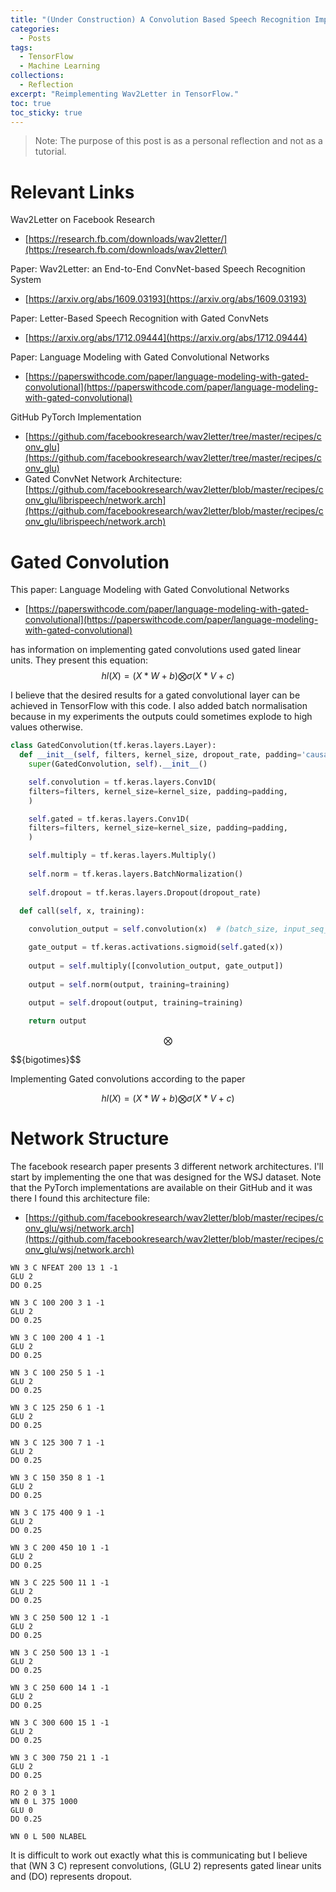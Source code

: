 ```yaml
---
title: "(Under Construction) A Convolution Based Speech Recognition Implementation"
categories:
  - Posts
tags:
  - TensorFlow
  - Machine Learning
collections:
  - Reflection
excerpt: "Reimplementing Wav2Letter in TensorFlow."
toc: true
toc_sticky: true
---
```

> Note: The purpose of this post is as a personal reflection and not as a tutorial.

# Relevant Links

Wav2Letter on Facebook Research
* [https://research.fb.com/downloads/wav2letter/](https://research.fb.com/downloads/wav2letter/)

Paper: Wav2Letter: an End-to-End ConvNet-based Speech Recognition System
* [https://arxiv.org/abs/1609.03193](https://arxiv.org/abs/1609.03193)

Paper: Letter-Based Speech Recognition with Gated ConvNets
* [https://arxiv.org/abs/1712.09444](https://arxiv.org/abs/1712.09444)

Paper: Language Modeling with Gated Convolutional Networks
* [https://paperswithcode.com/paper/language-modeling-with-gated-convolutional](https://paperswithcode.com/paper/language-modeling-with-gated-convolutional)

GitHub PyTorch Implementation
* [https://github.com/facebookresearch/wav2letter/tree/master/recipes/conv_glu](https://github.com/facebookresearch/wav2letter/tree/master/recipes/conv_glu)
* Gated ConvNet Network Architecture: [https://github.com/facebookresearch/wav2letter/blob/master/recipes/conv_glu/librispeech/network.arch](https://github.com/facebookresearch/wav2letter/blob/master/recipes/conv_glu/librispeech/network.arch)

# Gated Convolution

This paper: Language Modeling with Gated Convolutional Networks
* [https://paperswithcode.com/paper/language-modeling-with-gated-convolutional](https://paperswithcode.com/paper/language-modeling-with-gated-convolutional)

has information on implementing gated convolutions used gated linear units.
They present this equation:
$$hl(X) = (X*W + b) \bigotimes \sigma(X*V + c)$$

I believe that the desired results for a gated convolutional layer can be achieved in TensorFlow with this code. I also added batch normalisation because in my experiments the outputs could sometimes explode to high values otherwise.

```python
class GatedConvolution(tf.keras.layers.Layer):
  def __init__(self, filters, kernel_size, dropout_rate, padding='causal'):
    super(GatedConvolution, self).__init__()

    self.convolution = tf.keras.layers.Conv1D(
    filters=filters, kernel_size=kernel_size, padding=padding,
    )

    self.gated = tf.keras.layers.Conv1D(
    filters=filters, kernel_size=kernel_size, padding=padding,
    )

    self.multiply = tf.keras.layers.Multiply()
    
    self.norm = tf.keras.layers.BatchNormalization()
    
    self.dropout = tf.keras.layers.Dropout(dropout_rate)
    
  def call(self, x, training):

    convolution_output = self.convolution(x)  # (batch_size, input_seq_len, d_model)

    gate_output = tf.keras.activations.sigmoid(self.gated(x))
    
    output = self.multiply([convolution_output, gate_output])
    
    output = self.norm(output, training=training)

    output = self.dropout(output, training=training)
    
    return output
```

$$\bigotimes$$

$$\{bigotimes}$$

Implementing Gated convolutions according to the paper

$$hl(X) = (X*W + b) \bigotimes \sigma(X*V + c)$$

# Network Structure
The facebook research paper presents 3 different network architectures. I'll start by implementing the one that was designed for the WSJ dataset. Note that the PyTorch implementations are available on their GitHub and it was there I found this architecture file:

* [https://github.com/facebookresearch/wav2letter/blob/master/recipes/conv_glu/wsj/network.arch](https://github.com/facebookresearch/wav2letter/blob/master/recipes/conv_glu/wsj/network.arch)

```
WN 3 C NFEAT 200 13 1 -1
GLU 2
DO 0.25

WN 3 C 100 200 3 1 -1
GLU 2
DO 0.25

WN 3 C 100 200 4 1 -1
GLU 2
DO 0.25

WN 3 C 100 250 5 1 -1
GLU 2
DO 0.25

WN 3 C 125 250 6 1 -1
GLU 2
DO 0.25

WN 3 C 125 300 7 1 -1
GLU 2
DO 0.25

WN 3 C 150 350 8 1 -1
GLU 2
DO 0.25

WN 3 C 175 400 9 1 -1
GLU 2
DO 0.25

WN 3 C 200 450 10 1 -1
GLU 2
DO 0.25

WN 3 C 225 500 11 1 -1
GLU 2
DO 0.25

WN 3 C 250 500 12 1 -1
GLU 2
DO 0.25

WN 3 C 250 500 13 1 -1
GLU 2
DO 0.25

WN 3 C 250 600 14 1 -1
GLU 2
DO 0.25

WN 3 C 300 600 15 1 -1
GLU 2
DO 0.25

WN 3 C 300 750 21 1 -1
GLU 2
DO 0.25

RO 2 0 3 1
WN 0 L 375 1000
GLU 0
DO 0.25

WN 0 L 500 NLABEL
```

It is difficult to work out exactly what this is communicating but I believe that (WN 3 C) represent convolutions, (GLU 2) represents gated linear units and (DO) represents dropout.


